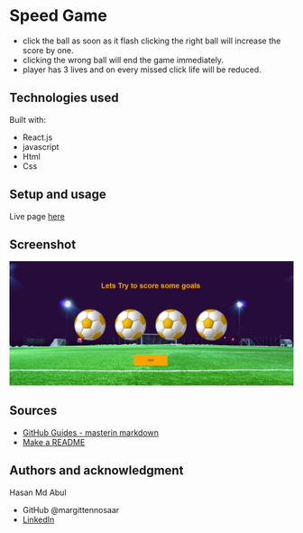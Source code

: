 # Speed Game

- click the ball as soon as it flash clicking the right ball will increase the score by one.
- clicking the wrong ball will end the game immediately.
- player has 3 lives and on every missed click life will be reduced.

## Technologies used

Built with:

- React.js
- javascript
- Html
- Css

## Setup and usage

Live page [here](https://github.com/margittennosaar/markdown_study_materials)

## Screenshot

![Project](src\assets\images\project.jpg)

## Sources

- [GitHub Guides - masterin markdown](https://guides.github.com/features/mastering-markdown/)
- [Make a README](https://www.makeareadme.com/)

## Authors and acknowledgment

Hasan Md Abul

- GitHub @margittennosaar
- [LinkedIn](https://www.linkedin.com/in/margittennosaar/)
